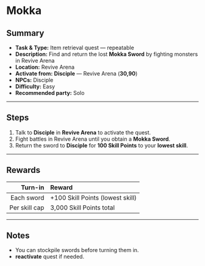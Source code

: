 # Mokka

## Summary
- **Task & Type:** Item retrieval quest — repeatable
- **Description:** Find and return the lost **Mokka Sword** by fighting monsters in Revive Arena
- **Location:** Revive Arena
- **Activate from:** **Disciple** — Revive Arena (**30,90**)
- **NPCs:** Disciple
- **Difficulty:** Easy
- **Recommended party:** Solo

---

## Steps
1. Talk to **Disciple** in **Revive Arena** to activate the quest.  
2. Fight battles in Revive Arena until you obtain a **Mokka Sword**.  
3. Return the sword to **Disciple** for **100 Skill Points** to your **lowest skill**.  

---

## Rewards
| Turn-in | Reward |
|--------:|:-------|
| Each sword | +100 Skill Points (lowest skill) |
| Per skill cap | 3,000 Skill Points total |

---

## Notes
- You can stockpile swords before turning them in.  
- **reactivate** quest if needed.  
